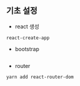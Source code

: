 ## 기초 설정

- react 생성
```
react-create-app
```
- bootstrap
```

```
- router
```
yarn add react-router-dom
```
